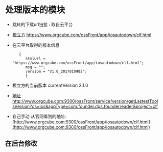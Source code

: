 # 处理版本的模块

* 跳转的下载url链接 : 取自云平台 
* [橙立方](https://www.orgcube.com/ossFront/app/iosautodown/clf.html) https://www.orgcube.com/ossFront/app/iosautodown/clf.html
* 在云平台取得的版本信息 
	
         {
		    htmlUrl = "https://www.orgcube.com/ossFront/app/iosautodown/clf.html";
		    msg = "";
		    version = "V1.0_2017010902";
			}

* 橙立方的当前版本 currentVersion 2.1.0
* [地址](http://www.orgcube.com:9300/ossFront/service/version/getLastestToolsVersion?os=ios&appType=com.founder.dps.founderreader&project=clf) 	http://www.orgcube.com:9300/ossFront/service/version/getLastestToolsVersion?os=ios&appType=com.founder.dps.founderreader&project=clf

* 自己手动 从官网看到的地址: [http://www.orgcube.com:9300/ossFront/app/iosautodown/clf.html](http://www.orgcube.com:9300/ossFront/app/iosautodown/clf.html)

## 在后台修改